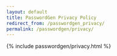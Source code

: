 ```yaml
---
layout: default
title: PasswordGen Privacy Policy
redirect_from: /passwordgen_privacy/
permalink: /passwordgen/privacy/
---
```


{% include passwordgen/privacy.html %}

